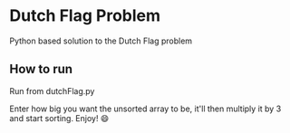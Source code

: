 # Dutch Flag Problem
 Python based solution to the Dutch Flag problem

## How to run
Run from dutchFlag.py

Enter how big you want the unsorted array to be, it'll then multiply it by 3 and start sorting. Enjoy! :smile: